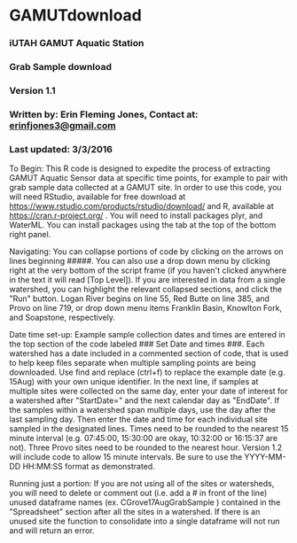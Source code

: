 # GAMUTdownload
### iUTAH GAMUT Aquatic Station 
###    Grab Sample download
### Version 1.1
### Written by: Erin Fleming Jones, Contact at: erinfjones3@gmail.com
### Last updated: 3/3/2016

To Begin:
This R code is designed to expedite the process of extracting GAMUT Aquatic Sensor data at specific time points, for example to pair with grab sample data collected at a GAMUT site. In order to use this code, you will need RStudio, available for free download at https://www.rstudio.com/products/rstudio/download/ and R, available at https://cran.r-project.org/ .
You will need to install packages plyr, and WaterML. You can install packages using the tab at the top of the bottom right panel. 

Navigating:
You can collapse portions of code by clicking on the arrows on lines beginning #####. You can also use a drop down menu by clicking right at the very bottom of the script frame (if you haven't clicked anywhere in the text it will read [Top Level]). If you are interested in data from a single watershed, you can highlight the relevant collapsed sections, and click the "Run" button. Logan River begins on line 55, Red Butte on line 385, and Provo on line 719, or drop down menu items Franklin Basin, Knowlton Fork, and Soapstone, respectively. 

Date time set-up:
Example sample collection dates and times are entered in the top section of the code labeled ### Set Date and times ###. Each watershed has a date included in a commented section of code, that is used to help keep files separate when multiple sampling points are being downloaded. Use find and replace (ctrl+f) to replace the example date (e.g. 15Aug) with your own unique identifier. In the next line, if samples at multiple sites were collected on the same day, enter your date of interest for a watershed after "StartDate=" and the next calendar day as "EndDate". If the samples within a watershed span multiple days, use the day after the last sampling day. Then enter the date and time for each individual site sampled in the designated lines. Times need to be rounded to the nearest 15 minute interval (e.g. 07:45:00, 15:30:00 are okay, 10:32:00 or 16:15:37 are not). Three Provo sites need to be rounded to the nearest hour. Version 1.2 will include code to allow 15 minute intervals. Be sure to use the YYYY-MM-DD HH:MM:SS format as demonstrated.


Running just a portion:
If you are not using all of the sites or watersheds, you will need to delete or comment out (i.e. add a # in front of the line) unused dataframe names (ex. CGrove17AugGrabSample  ) contained in the "Spreadsheet" section after all the sites in a watershed. If there is an unused site the function to consolidate into a single dataframe will not run and will return an error. 
